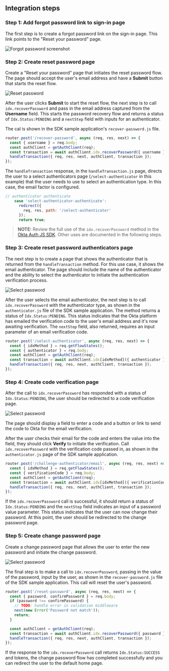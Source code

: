 ## Integration steps

### Step 1: Add forgot password link to sign-in page

The first step is to create a forgot password link on the sign-in page. This link points to the "Reset your password" page.

<div class="common-image-format">

![Forgot password screenshot](/img/oie-embedded-sdk/oie-embedded-sdk-use-case-pwd-recovery-screenshot-forgot.png
 "Forgot password screenshot")

</div>

### Step 2: Create reset password page

Create a "Reset your password" page that initiates the reset password flow. The page should accept the user's email address and have a **Submit** button that starts the reset flow.

<div class="common-image-format">

![Reset password](/img/oie-embedded-sdk/oie-embedded-sdk-use-case-pwd-recovery-screenshot-reset.png
 "Reset password")

</div>

After the user clicks **Submit** to start the reset flow, the next step is to call `idx.recoverPassword` and pass in the email address captured from the **Username** field. This starts the password recovery flow and returns a status of `Idx.Status:PENDING` and a `nextStep` field with inputs for an authenticator.

The cal is shown in the SDK sample application's `recover-password.js` file.

```JavaScript
router.post('/recover-password', async (req, res, next) => {
  const { username } = req.body;
  const authClient = getAuthClient(req);
  const transaction = await authClient.idx.recoverPassword({ username });
  handleTransaction({ req, res, next, authClient, transaction });
});
```

The `handleTransaction` response, in the `handleTransaction.js` page, directs the user to a select authenticators page (`/select-authenticator` in this example) that the user needs to use to select an authentication type. In this case, the email factor is configured.

```JavaScript
// authenticator authenticate
    case 'select-authenticator-authenticate':
      redirect({
        req, res, path: '/select-authenticator'
      });
      return true;
```

>**NOTE:** Review the full use of the `idx.recoverPassword` method in the [Okta Auth JS SDK](https://github.com/okta/okta-auth-js/blob/master/docs/idx.md#idxrecoverpassword). Other uses are documented in the following steps.

### Step 3: Create reset password authenticators page

The next step is to create a page that shows the authenticator that is returned from the `handleTransaction` method. For this use case, it shows the email authenticator. The page should include the name of the authenticator and the ability to select the authenticator to initiate the authentication verification process.

<div class="common-image-format">

![Select password](/img/oie-embedded-sdk/oie-embedded-sdk-use-case-pwd-recovery-screenshot-choose-auth.png
 "Select password")

</div>

After the user selects the email authenticator, the next step is to call `idx.recoverPassword` with the authenticator type, as shown in the `authenticator.js` file of the SDK sample application. The method returns a status of `Idx.Status:PENDING`. This status indicates that the Okta platform has emailed the verification code to the user's email address and it's now awaiting verification. The `nextStep` field, also returned, requires an input parameter of an email verification code.

```JavaScript
router.post('/select-authenticator', async (req, res, next) => {
  const { idxMethod } = req.getFlowStates();
  const { authenticator } = req.body;
  const authClient = getAuthClient(req);
  const transaction = await authClient.idx[idxMethod]({ authenticator });
  handleTransaction({ req, res, next, authClient, transaction });
});
```

### Step 4: Create code verification page

After the call to `idx.recoverPassword` has responded with a status of `Idx.Status:PENDING`, the user should be redirected to a code verification page.

<div class="common-image-format">

![Select password](/img/oie-embedded-sdk/oie-embedded-sdk-use-case-all-verify-email-code.png
 "Select password")

</div>

The page should display a field to enter a code and a button or link to send the code to Okta for the email verification.

After the user checks their email for the code and enters the value into the field, they should click **Verify** to initiate the verification. Call `idx.recoverPassword` with the verification code passed in, as shown in the `authenticator.js` page of the SDK sample application.

```JavaScript
router.post('/challenge-authenticator/email', async (req, res, next) => {
  const { idxMethod } = req.getFlowStates();
  const { verificationCode } = req.body;
  const authClient = getAuthClient(req);
  const transaction = await authClient.idx[idxMethod]({ verificationCode });
  handleTransaction({ req, res, next, authClient, transaction });
});
```

If the `idx.recoverPassword` call is successful, it should return a status of `Idx.Status:PENDING` and the `nextStep` field indicates an input of a password value parameter. This status indicates that the user can now change their password. At this point, the user should be redirected to the change password page.

### Step 5: Create change password page

Create a change password page that allows the user to enter the new password and initiate the change password.

<div class="common-image-format">

![Select password](/img/oie-embedded-sdk/oie-embedded-sdk-use-case-social-sign-in-link.png
 "Select password")

</div>

The final step is to make a call to `idx.recoverPassword`, passing in the value of the password, input by the user, as shown in the `recover-password.js` file of the SDK sample application. This call will reset the user's password.

```JavaScript
router.post('/reset-password', async (req, res, next) => {
  const { password, confirmPassword } = req.body;
  if (password !== confirmPassword) {
    // TODO: handle error in validation middleware
    next(new Error('Password not match'));
    return;
  }

  const authClient = getAuthClient(req);
  const transaction = await authClient.idx.recoverPassword({ password });
  handleTransaction({ req, res, next, authClient, transaction });
});
```

If the response to the `idx.recoverPassword` call returns `Idx.Status:SUCCESS` and tokens, the change password flow has completed successfully and you can redirect the user to the default home page.
